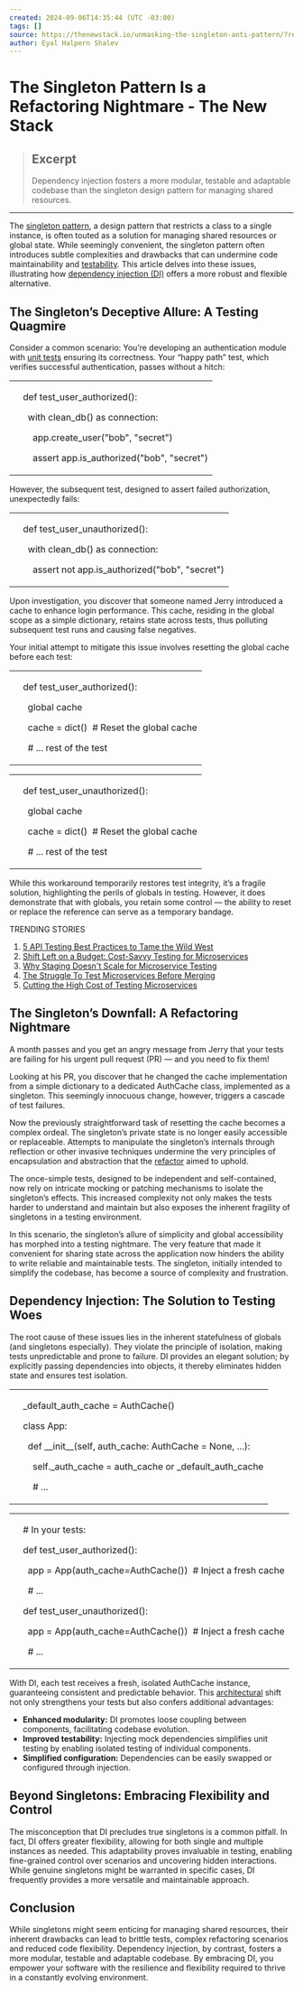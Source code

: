 ```yaml
---
created: 2024-09-06T14:35:44 (UTC -03:00)
tags: []
source: https://thenewstack.io/unmasking-the-singleton-anti-pattern/?ref=dailydev
author: Eyal Halpern Shalev
---
```


# The Singleton Pattern Is a Refactoring Nightmare - The New Stack

> ## Excerpt
> Dependency injection fosters a more modular, testable and adaptable codebase than the singleton design pattern for managing shared resources.

---
The [singleton pattern](https://en.wikipedia.org/wiki/Singleton_pattern), a design pattern that restricts a class to a single instance, is often touted as a solution for managing shared resources or global state. While seemingly convenient, the singleton pattern often introduces subtle complexities and drawbacks that can undermine code maintainability and [testability](https://thenewstack.io/software-testing/). This article delves into these issues, illustrating how [dependency injection (DI)](https://en.wikipedia.org/wiki/Dependency_injection) offers a more robust and flexible alternative.

## The Singleton’s Deceptive Allure: A Testing Quagmire

Consider a common scenario: You’re developing an authentication module with [unit tests](https://thenewstack.io/unit-tests-are-overrated-rethinking-testing-strategies/) ensuring its correctness. Your “happy path” test, which verifies successful authentication, passes without a hitch:  

<table><tbody><tr><td data-settings="show"></td><td><div><p><span>def</span><span> </span><span>test_user_authorized</span>():</p><p><span>&nbsp;&nbsp;</span><span>with</span><span> </span><span>clean_db</span>()<span> </span><span>as</span><span> </span><span>connection</span>:</p><p><span>&nbsp;&nbsp;&nbsp;&nbsp;</span><span>app</span>.<span>create_user</span>(<span>"bob"</span>,<span> </span><span>"secret"</span>)</p><p><span>&nbsp;&nbsp;&nbsp;&nbsp;</span><span>assert</span><span> </span><span>app</span>.<span>is_authorized</span>(<span>"bob"</span>,<span> </span><span>"secret"</span>)</p></div></td></tr></tbody></table>

  
However, the subsequent test, designed to assert failed authorization, unexpectedly fails:  

<table><tbody><tr><td data-settings="show"></td><td><div><p><span>def</span><span> </span><span>test_user_unauthorized</span>():</p><p><span>&nbsp;&nbsp;</span><span>with</span><span> </span><span>clean_db</span>()<span> </span><span>as</span><span> </span><span>connection</span>:</p><p><span>&nbsp;&nbsp;&nbsp;&nbsp;</span><span>assert</span><span> </span><span>not</span><span> </span><span>app</span>.<span>is_authorized</span>(<span>"bob"</span>,<span> </span><span>"secret"</span>)</p></div></td></tr></tbody></table>

  
Upon investigation, you discover that someone named Jerry introduced a cache to enhance login performance. This cache, residing in the global scope as a simple dictionary, retains state across tests, thus polluting subsequent test runs and causing false negatives.

Your initial attempt to mitigate this issue involves resetting the global cache before each test:  

<table><tbody><tr><td data-settings="show"></td><td><div><p><span>def</span><span> </span><span>test_user_authorized</span>():</p><p><span>&nbsp;&nbsp;</span><span>global</span><span> </span><span>cache</span></p><p><span>&nbsp;&nbsp;</span><span>cache</span><span> </span>=<span> </span><span>dict</span>()<span>&nbsp;&nbsp;</span><span># Reset the global cache</span></p><p><span>&nbsp;&nbsp;</span><span># ... rest of the test</span></p></div></td></tr></tbody></table>

<table><tbody><tr><td data-settings="show"></td><td><div><p><span>def</span><span> </span><span>test_user_unauthorized</span>():</p><p><span>&nbsp;&nbsp;</span><span>global</span><span> </span><span>cache</span></p><p><span>&nbsp;&nbsp;</span><span>cache</span><span> </span>=<span> </span><span>dict</span>()<span>&nbsp;&nbsp;</span><span># Reset the global cache</span></p><p><span>&nbsp;&nbsp;</span><span># ... rest of the test</span></p></div></td></tr></tbody></table>

  
While this workaround temporarily restores test integrity, it’s a fragile solution, highlighting the perils of globals in testing. However, it does demonstrate that with globals, you retain some control — the ability to reset or replace the reference can serve as a temporary bandage.

TRENDING STORIES

1.  [5 API Testing Best Practices to Tame the Wild West](https://thenewstack.io/reining-in-the-api-wild-west-5-api-testing-best-practices/)
2.  [Shift Left on a Budget: Cost-Savvy Testing for Microservices](https://thenewstack.io/shift-left-on-a-budget-cost-savvy-testing-for-microservices/)
3.  [Why Staging Doesn't Scale for Microservice Testing](https://thenewstack.io/why-staging-doesnt-scale-for-microservice-testing/)
4.  [The Struggle To Test Microservices Before Merging](https://thenewstack.io/the-struggle-to-test-microservices-before-merging/)
5.  [Cutting the High Cost of Testing Microservices](https://thenewstack.io/cutting-the-high-cost-of-testing-microservices/)

## The Singleton’s Downfall: A Refactoring Nightmare

A month passes and you get an angry message from Jerry that your tests are failing for his urgent pull request (PR) — and you need to fix them!

Looking at his PR, you discover that he changed the cache implementation from a simple dictionary to a dedicated AuthCache class, implemented as a singleton. This seemingly innocuous change, however, triggers a cascade of test failures.

Now the previously straightforward task of resetting the cache becomes a complex ordeal. The singleton’s private state is no longer easily accessible or replaceable. Attempts to manipulate the singleton’s internals through reflection or other invasive techniques undermine the very principles of encapsulation and abstraction that the [refactor](https://thenewstack.io/refactoring-is-not-bad-until-it-is/) aimed to uphold.

The once-simple tests, designed to be independent and self-contained, now rely on intricate mocking or patching mechanisms to isolate the singleton’s effects. This increased complexity not only makes the tests harder to understand and maintain but also exposes the inherent fragility of singletons in a testing environment.

In this scenario, the singleton’s allure of simplicity and global accessibility has morphed into a testing nightmare. The very feature that made it convenient for sharing state across the application now hinders the ability to write reliable and maintainable tests. The singleton, initially intended to simplify the codebase, has become a source of complexity and frustration.

## Dependency Injection: The Solution to Testing Woes

The root cause of these issues lies in the inherent statefulness of globals (and singletons especially). They violate the principle of isolation, making tests unpredictable and prone to failure. DI provides an elegant solution; by explicitly passing dependencies into objects, it thereby eliminates hidden state and ensures test isolation.  

<table><tbody><tr><td data-settings="show"></td><td><div><p><span>_default_auth_cache</span><span> </span>=<span> </span><span>AuthCache</span>()</p><p><span>class</span><span> </span><span>App</span>:</p><p><span>&nbsp;&nbsp;</span><span>def</span><span> </span><span>__init__</span>(<span>self</span>,<span> </span><span>auth_cache</span>:<span> </span><span>AuthCache</span><span> </span>=<span> </span><span>None</span>,<span> </span>...):</p><p><span>&nbsp;&nbsp;&nbsp;&nbsp;</span><span>self</span>.<span>_auth_cache</span><span> </span>=<span> </span><span>auth_cache </span><span>or</span><span> </span><span>_default_auth_cache</span></p><p><span>&nbsp;&nbsp;&nbsp;&nbsp;</span><span># ...</span></p></div></td></tr></tbody></table>

<table><tbody><tr><td data-settings="show"></td><td><div><p><span># In your tests:</span></p><p><span>def</span><span> </span><span>test_user_authorized</span>():</p><p><span>&nbsp;&nbsp;</span><span>app</span><span> </span>=<span> </span><span>App</span>(<span>auth_cache</span>=<span>AuthCache</span>())<span>&nbsp;&nbsp;</span><span># Inject a fresh cache</span></p><p><span>&nbsp;&nbsp;</span><span># ...</span></p><p><span>def</span><span> </span><span>test_user_unauthorized</span>():</p><p><span>&nbsp;&nbsp;</span><span>app</span><span> </span>=<span> </span><span>App</span>(<span>auth_cache</span>=<span>AuthCache</span>())<span>&nbsp;&nbsp;</span><span># Inject a fresh cache</span></p><p><span>&nbsp;&nbsp;</span><span># ...</span></p></div></td></tr></tbody></table>

  
With DI, each test receives a fresh, isolated AuthCache instance, guaranteeing consistent and predictable behavior. This [architectural](https://roadmap.sh/software-design-architecture) shift not only strengthens your tests but also confers additional advantages:

-   **Enhanced modularity:** DI promotes loose coupling between components, facilitating codebase evolution.
-   **Improved testability:** Injecting mock dependencies simplifies unit testing by enabling isolated testing of individual components.
-   **Simplified configuration:** Dependencies can be easily swapped or configured through injection.

## Beyond Singletons: Embracing Flexibility and Control

The misconception that DI precludes true singletons is a common pitfall. In fact, DI offers greater flexibility, allowing for both single and multiple instances as needed. This adaptability proves invaluable in testing, enabling fine-grained control over scenarios and uncovering hidden interactions. While genuine singletons might be warranted in specific cases, DI frequently provides a more versatile and maintainable approach.

## Conclusion

While singletons might seem enticing for managing shared resources, their inherent drawbacks can lead to brittle tests, complex refactoring scenarios and reduced code flexibility. Dependency injection, by contrast, fosters a more modular, testable and adaptable codebase. By embracing DI, you empower your software with the resilience and flexibility required to thrive in a constantly evolving environment.
